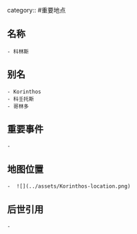 category:: #重要地点
## 名称
	- 科林斯
## 别名
	- Korinthos
	- 科壬托斯
	- 哥林多
## 重要事件
	-
## 地图位置
	-  ![](../assets/Korinthos-location.png)
## 后世引用
	-
